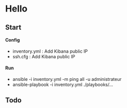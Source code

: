 # Hello
## Start
#### Config
- inventory.yml : Add Kibana public IP
- ssh.cfg : Add Kibana public IP
#### Run 
- ansible -i inventory.yml -m ping all -u administrateur
- ansible-playbook -i inventory.yml ./playbooks/...
## Todo

